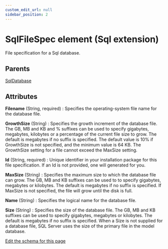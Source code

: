 ```yaml
---
custom_edit_url: null
sidebar_position: 2
---
```

# SqlFileSpec element (Sql extension)
File specification for a Sql database.

## Parents
[SqlDatabase](sqldatabase.md)

## Attributes
**Filename** (String, required)
  : Specifies the operating-system file name for the database file.

**GrowthSize** (String)
  : Specifies the growth increment of the database file. The GB, MB and KB and % suffixes can be used to specify gigabytes, megabytes, kilobytes or a percentage of the current file size to grow. The default is megabytes if no suffix is specified. The default value is 10% if GrowthSize is not specified, and the minimum value is 64 KB. The GrowthSize setting for a file cannot exceed the MaxSize setting.

**Id** (String, required)
  : Unique identifier in your installation package for this file specification. If an Id is not provided, one will generated for you.

**MaxSize** (String)
  : Specifies the maximum size to which the database file can grow. The GB, MB and KB suffixes can be used to to specify gigabytes, megabytes or kilobytes. The default is megabytes if no suffix is specified. If MaxSize is not specified, the file will grow until the disk is full.

**Name** (String)
  : Specifies the logical name for the database file.

**Size** (String)
  : Specifies the size of the database file. The GB, MB and KB suffixes can be used to specify gigabytes, megabytes or kilobytes. The default is megabytes if no suffix is specified. When a Size is not supplied for a database file, SQL Server uses the size of the primary file in the model database.


[Edit the schema for this page](https://github.com/wixtoolset/web/blob/master/src/xsd4/sql.xsd)